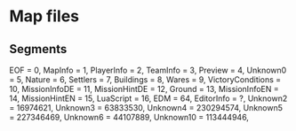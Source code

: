 # Map files

## Segments
EOF = 0,
MapInfo = 1,
PlayerInfo = 2,
TeamInfo = 3,
Preview = 4,
Unknown0 = 5,
Nature = 6,
Settlers = 7,
Buildings = 8,
Wares = 9,
VictoryConditions = 10,
MissionInfoDE = 11,
MissionHintDE = 12,
Ground = 13,
MissionInfoEN = 14,
MissionHintEN = 15,
LuaScript = 16,
EDM = 64,
EditorInfo = ?,
Unknown2 = 16974621,
Unknown3 = 63833530,
Unknown4 = 230294574,
Unknown5 = 227346469,
Unknown6 = 44107889,
Unknown10 = 113444946,